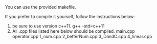 You can use the provided makefile.

If you prefer to compile it yourself, follow the instructions below:
1. be sure to use version c++11. g++ -std=c++11
2. All .cpp files listed here below should be compiled.
main.cpp operator.cpp 1_num.cpp 2_betterNum.cpp 3_DandC.cpp 4_linear.cpp